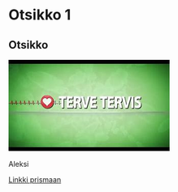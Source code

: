 <html>
  <head>
   <title>
   Aleksi
   </title>
  </head>
  <body>
    <h1>Otsikko 1 </h1>
    <h2>Otsikko </h1>
    <img src="./kuva.jpg.jpg">
    <p>Aleksi</p>
    <a href="https://www.prisma.fi/">Linkki prismaan</a>
  </body>
</html>
